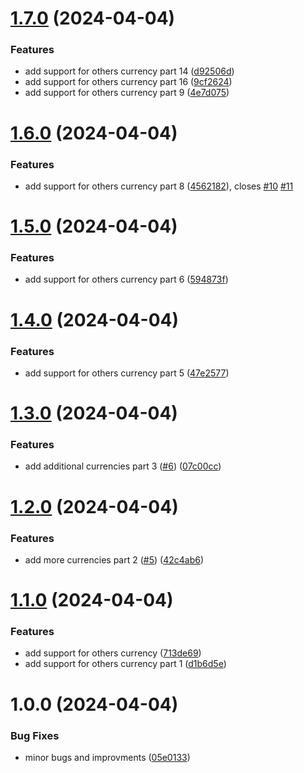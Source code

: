 # [1.7.0](https://github.com/paulpascal/to-words/compare/v1.6.0...v1.7.0) (2024-04-04)


### Features

* add support for others currency part 14 ([d92506d](https://github.com/paulpascal/to-words/commit/d92506d446bc8327d31dcc941d19285e13cb8a57))
* add support for others currency part 16 ([9cf2624](https://github.com/paulpascal/to-words/commit/9cf262431791a9eb06c340f3c2f03facfb915acc))
* add support for others currency part 9 ([4e7d075](https://github.com/paulpascal/to-words/commit/4e7d075c9cad64b3a8aa1b41a23e0dd84e1b0317))

# [1.6.0](https://github.com/paulpascal/to-words/compare/v1.5.0...v1.6.0) (2024-04-04)


### Features

* add support for others currency part 8 ([4562182](https://github.com/paulpascal/to-words/commit/4562182cec8befd9add1179262bffa585212f006)), closes [#10](https://github.com/paulpascal/to-words/issues/10) [#11](https://github.com/paulpascal/to-words/issues/11)

# [1.5.0](https://github.com/paulpascal/to-words/compare/v1.4.0...v1.5.0) (2024-04-04)


### Features

* add support for others currency part 6 ([594873f](https://github.com/paulpascal/to-words/commit/594873f0dde929da14a4bcff3b2b5982a1cb3d79))

# [1.4.0](https://github.com/paulpascal/to-words/compare/v1.3.0...v1.4.0) (2024-04-04)


### Features

* add support for others currency part 5 ([47e2577](https://github.com/paulpascal/to-words/commit/47e2577fb26bb067920f8ec8a330c0e5c63a146d))

# [1.3.0](https://github.com/paulpascal/to-words/compare/v1.2.0...v1.3.0) (2024-04-04)


### Features

* add additional currencies part 3 ([#6](https://github.com/paulpascal/to-words/issues/6)) ([07c00cc](https://github.com/paulpascal/to-words/commit/07c00cc9efab78b757ce7712a0511599963e47f8))

# [1.2.0](https://github.com/paulpascal/to-words/compare/v1.1.0...v1.2.0) (2024-04-04)


### Features

* add more currencies part 2 ([#5](https://github.com/paulpascal/to-words/issues/5)) ([42c4ab6](https://github.com/paulpascal/to-words/commit/42c4ab6ac2f4c84c2c82f73084de0e2e3e38d5ff))

# [1.1.0](https://github.com/paulpascal/to-words/compare/v1.0.0...v1.1.0) (2024-04-04)


### Features

* add support for others currency  ([713de69](https://github.com/paulpascal/to-words/commit/713de69bd2e76f208d43f40eee8e6e4279e720aa))
* add support for others currency part 1 ([d1b6d5e](https://github.com/paulpascal/to-words/commit/d1b6d5e79d4501d6fc80fa2d7ea2bb8252256a0c))

# 1.0.0 (2024-04-04)


### Bug Fixes

* minor bugs and improvments ([05e0133](https://github.com/paulpascal/to-words/commit/05e0133d5c16ef43214639b8d2efa702fcdbb3bd))
